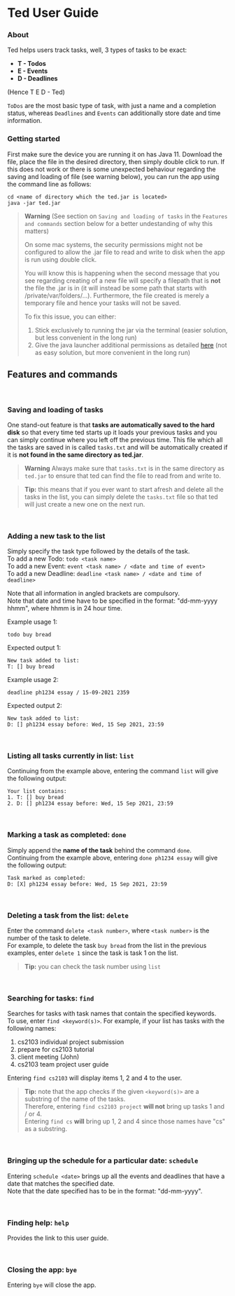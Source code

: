 # Ted User Guide

### About
Ted helps users track tasks, well, 3 types of tasks to be exact:
* **T - Todos**
* **E - Events**
* **D - Deadlines**  

(Hence T E D - Ted)

`ToDos` are the most basic type of task, with just a name and a completion status, whereas `Deadlines` and `Events` can 
additionally store date and time information.




### Getting started
First make sure the device you are running it on has Java 11. Download the file, place the file in the desired directory, 
then simply double click to run. If this does not work or there is some unexpected behaviour regarding the saving and loading
of file (see warning below), you can run the app using the command line as follows:
```
cd <name of directory which the ted.jar is located>
java -jar ted.jar
```
> **Warning**
> (See section on `Saving and loading of tasks` in the `Features and commands` section below for a better undestanding 
> of why this matters)  
> 
> On some mac systems, the security permissions might not be configured to allow the .jar file to read and write to disk 
> when the app is run using double click.  
> 
> You will know this is happening when the second message that you see regarding creating of a new file will specify a 
> filepath that is **not** the file the .jar is in (it will instead be some path that starts with 
> /private/var/folders/...). Furthermore, the file created is merely a temporary file and hence your tasks will not be 
> saved.  
> 
> To fix this issue, you can either:
> 1. Stick exclusively to running the jar via the terminal
> (easier solution, but less convenient in the long run)  
> 2. Give the java launcher additional permissions as detailed [here](https://discussions.apple.com/thread/252709578) 
> (not as easy solution, but more convenient in the long run)

## Features and commands

&nbsp;
### Saving and loading of tasks
One stand-out feature is that **tasks are automatically saved to the hard disk** so that every time ted starts up it 
loads your previous tasks and you can simply continue where you left off the previous time. This file which all the tasks
are saved in is called `tasks.txt` and will be automatically created if it is 
**not found in the same directory as ted.jar**.

> **Warning**
> Always make sure that `tasks.txt` is in the same directory as `ted.jar` to ensure that ted can find the file to read 
> from and write to.

> **Tip:** this means that if you ever want to start afresh and delete all the tasks in the list, you can simply delete 
> the `tasks.txt` file so that ted will just create a new one on the next run.

&nbsp;
### Adding a new task to the list
Simply specify the task type followed by the details of the task.  
To add a new Todo: `todo <task name>`  
To add a new Event: `event <task name> / <date and time of event>`  
To add a new Deadline: `deadline <task name> / <date and time of deadline>`  

Note that all information in angled brackets are compulsory.  
Note that date and time have to be specified in the format: "dd-mm-yyyy hhmm", where hhmm is in 24 hour time.

Example usage 1:
```
todo buy bread
```
Expected output 1:
```
New task added to list:  
T: [] buy bread
```
Example usage 2:
```
deadline ph1234 essay / 15-09-2021 2359
```
Expected output 2:
```
New task added to list:  
D: [] ph1234 essay before: Wed, 15 Sep 2021, 23:59
```

&nbsp;
### Listing all tasks currently in list: `list`
Continuing from the example above, entering the command `list` will give the following output:
```
Your list contains:
1. T: [] buy bread
2. D: [] ph1234 essay before: Wed, 15 Sep 2021, 23:59
```

&nbsp;
### Marking a task as completed: `done`
Simply append the **name of the task** behind the command `done`.  
Continuing from the example above, entering `done ph1234 essay` will give the following output:
```
Task marked as completed:  
D: [X] ph1234 essay before: Wed, 15 Sep 2021, 23:59
```

&nbsp;
### Deleting a task from the list: `delete`
Enter the command `delete <task number>`, where `<task number>` is the number of the task to delete.  
For example, to delete the task `buy bread` from the list in the previous examples, enter  `delete 1` since the task is 
task 1 on the list.  
> **Tip:** you can check the task number using `list`

&nbsp;
### Searching for tasks: `find`
Searches for tasks with task names that contain the specified keywords.  
To use, enter `find <keyword(s)>`. For example, if your list has tasks with the following names:
1. cs2103 individual project submission
2. prepare for cs2103 tutorial
3. client meeting (John)
4. cs2103 team project user guide

Entering `find cs2103` will display items 1, 2 and 4 to the user.
> **Tip:** note that the app checks if the given `<keyword(s)>` are a substring of the name of the tasks.  
> Therefore, entering `find cs2103 project` **will not** bring up tasks 1 and / or 4.  
> Entering `find cs` **will** bring up 1, 2 and 4 since those names have "cs" as a substring.

&nbsp;
### Bringing up the schedule for a particular date: `schedule`
Entering `schedule <date>` brings up all the events and deadlines that have a date that matches the specified date.  
Note that the date specified has to be in the format: "dd-mm-yyyy".

&nbsp;
### Finding help: `help`
Provides the link to this user guide.

&nbsp;
### Closing the app: `bye`
Entering `bye` will close the app.
